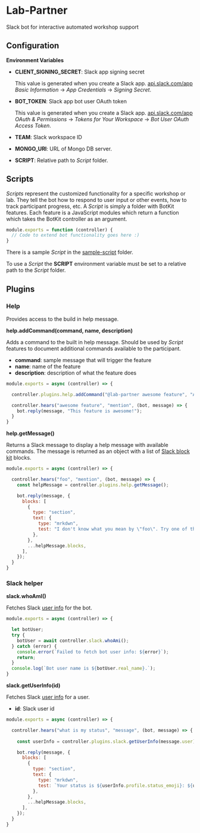 # Lab-Partner
Slack bot for interactive automated workshop support

## Configuration

**Environment Variables**
- **CLIENT_SIGNING_SECRET**: Slack app signing secret 
    
    This value is generated when you create a Slack app. [api.slack.com/app](api.slack.com/app) _Basic Information_ -> _App Credentials_ -> _Signing Secret_.
- **BOT_TOKEN**: Slack app bot user OAuth token
    
    This value is generated when you create a Slack app. [api.slack.com/app](api.slack.com/app) _OAuth & Permissions_ -> _Tokens for Your Workspace_ -> _Bot User OAuth Access Token_.
- **TEAM**: Slack workspace ID

- **MONGO_URI**: URL of Mongo DB server.

- **SCRIPT**: Relative path to _Script_ folder.

## Scripts

_Scripts_ represent the customized functionality for a specific workshop or lab. They tell the bot how to respond to user input or other events, how to track participant progress, etc. A _Script_ is simply a folder with BotKit features. Each feature is a JavaScript modules which return a function which takes the BotKit controller as an argument.

```javascript
module.exports = function (controller) {
  // Code to extend bot functionality goes here :)
}
```

There is a sample _Script_ in the [sample-script](./sample-script) folder.

To use a _Script_ the **SCRIPT** environment variable must be set to a relative path to the _Script_ folder.

## Plugins

### Help

Provides access to the build in help message.

**help.addCommand(command, name, description)**

Adds a command to the built in help message. Should be used by _Script_ features to document additional commands available to the participant.

- **command**: sample message that will trigger the feature
- **name**: name of the feature
- **description**: description of what the feature does

```javascript
module.exports = async (controller) => {

  controller.plugins.help.addCommand("@lab-partner awesome feature", "Awesome Feature", "This feature is so awesome!");

  controller.hears("awesome feature", "mention", (bot, message) => {
    bot.reply(message, "This feature is awesome!");
  }
}
```

**help.getMessage()**

Returns a Slack message to display a help message with available commands. The message is returned as an object with a list of [Slack block kit](https://api.slack.com/block-kit) blocks.

```javascript
module.exports = async (controller) => {

  controller.hears("foo", "mention", (bot, message) => {
    const helpMessage = controller.plugins.help.getMessage();

    bot.reply(message, {
      blocks: [
        {
          type: "section",
          text: {
            type: "mrkdwn",
            test: "I don't know what you mean by \"foo\". Try one of these commands..."
          },
        },
        ...helpMessage.blocks,
      ],
    });
  }
}
```

### Slack helper

**slack.whoAmI()**

Fetches Slack [user info](https://api.slack.com/methods/users.info) for the bot.

```javascript
module.exports = async (controller) => {

  let botUser;
  try {
    botUser = await controller.slack.whoAmi();
  } catch (error) {
    console.error(`Failed to fetch bot user info: ${error}`);
    return;
  }
  console.log(`Bot user name is ${botUser.real_name}.`);
}
```

**slack.getUserInfo(id)**

Fetches Slack [user info](https://api.slack.com/methods/users.info) for a user.

- **id**: Slack user id

```javascript
module.exports = async (controller) => {

  controller.hears("what is my status", "message", (bot, message) => {
    
    const userInfo = controller.plugins.slack.getUserInfo(message.user);

    bot.reply(message, {
      blocks: [
        {
          type: "section",
          text: {
            type: "mrkdwn",
            test: `Your status is ${userInfo.profile.status_emoji}: ${userInfo.profile.status_text}`,
          },
        },
        ...helpMessage.blocks,
      ],
    });
  }
}
```
